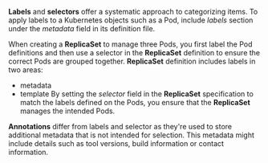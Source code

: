 **Labels** and **selectors** offer a systematic approach to categorizing items.
To apply labels to a Kubernetes objects such as a Pod, include *labels* section under the *metadata* field in its definition file.

When creating a **ReplicaSet** to manage three Pods, you first label the Pod definitions and then use a selector in the **ReplicaSet** definition to ensure the correct Pods are grouped together.
**ReplicaSet** definition includes labels in two areas:
- metadata
- template
By setting the *selector* field in the **ReplicaSet** specification to match the labels defined on the Pods, you ensure that the **ReplicaSet** manages the intended Pods.

**Annotations** differ from labels and selector as they're used to store additional metadata that is not intended for selection. This metadata might include details such as tool versions, build information or contact information. 